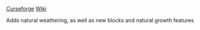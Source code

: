 [Curseforge](https://www.curseforge.com/minecraft/mc-mods/immersive-weathering-fabric)   [Wiki](https://github.com/AstralOrdana/Immersive-Weathering/wiki)

Adds natural weathering, as well as new blocks and natural growth features
